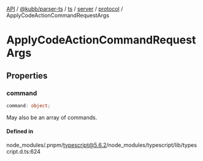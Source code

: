 [API](../../../../../../../../../packages.md) / [@kubb/parser-ts](../../../../../../../index.md) / [ts](../../../../../index.md) / [server](../../../index.md) / [protocol](../index.md) / ApplyCodeActionCommandRequestArgs

# ApplyCodeActionCommandRequestArgs

## Properties

### command

```ts
command: object;
```

May also be an array of commands.

#### Defined in

node\_modules/.pnpm/typescript@5.6.2/node\_modules/typescript/lib/typescript.d.ts:624
